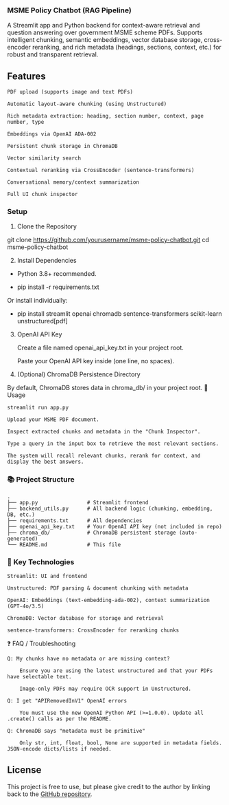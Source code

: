 ### MSME Policy Chatbot (RAG Pipeline)

A Streamlit app and Python backend for context-aware retrieval and question answering over government MSME scheme PDFs.
Supports intelligent chunking, semantic embeddings, vector database storage, cross-encoder reranking, and rich metadata (headings, sections, context, etc.) for robust and transparent retrieval.
## Features

    PDF upload (supports image and text PDFs)

    Automatic layout-aware chunking (using Unstructured)

    Rich metadata extraction: heading, section number, context, page number, type

    Embeddings via OpenAI ADA-002

    Persistent chunk storage in ChromaDB

    Vector similarity search

    Contextual reranking via CrossEncoder (sentence-transformers)

    Conversational memory/context summarization

    Full UI chunk inspector

### Setup
1. Clone the Repository

git clone https://github.com/yourusername/msme-policy-chatbot.git
cd msme-policy-chatbot

2. Install Dependencies

* Python 3.8+ recommended.

* pip install -r requirements.txt

Or install individually:

* pip install streamlit openai chromadb sentence-transformers scikit-learn unstructured[pdf]

3. OpenAI API Key

    Create a file named openai_api_key.txt in your project root.

    Paste your OpenAI API key inside (one line, no spaces).

4. (Optional) ChromaDB Persistence Directory

By default, ChromaDB stores data in chroma_db/ in your project root.
🚀 Usage

```streamlit run app.py```

    Upload your MSME PDF document.

    Inspect extracted chunks and metadata in the "Chunk Inspector".

    Type a query in the input box to retrieve the most relevant sections.

    The system will recall relevant chunks, rerank for context, and display the best answers.

### 📚 Project Structure
```
.
├── app.py                # Streamlit frontend
├── backend_utils.py      # All backend logic (chunking, embedding, DB, etc.)
├── requirements.txt      # All dependencies
├── openai_api_key.txt    # Your OpenAI API key (not included in repo)
├── chroma_db/            # ChromaDB persistent storage (auto-generated)
└── README.md             # This file
```

### 🧩 Key Technologies

    Streamlit: UI and frontend

    Unstructured: PDF parsing & document chunking with metadata

    OpenAI: Embeddings (text-embedding-ada-002), context summarization (GPT-4o/3.5)

    ChromaDB: Vector database for storage and retrieval

    sentence-transformers: CrossEncoder for reranking chunks

❓ FAQ / Troubleshooting

    Q: My chunks have no metadata or are missing context?

        Ensure you are using the latest unstructured and that your PDFs have selectable text.

        Image-only PDFs may require OCR support in Unstructured.

    Q: I get "APIRemovedInV1" OpenAI errors

        You must use the new OpenAI Python API (>=1.0.0). Update all .create() calls as per the README.

    Q: ChromaDB says "metadata must be primitive"

        Only str, int, float, bool, None are supported in metadata fields. JSON-encode dicts/lists if needed.

## License
This project is free to use, but please give credit to the author by linking back to the [GitHub repository](https://github.com/Sata-Chakra).
